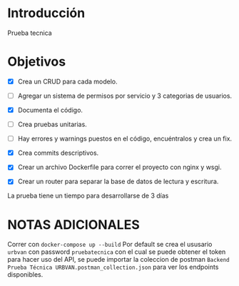 # Introducción
Prueba tecnica

# Objetivos
-[x] Crea un CRUD para cada modelo.
-[ ] Agregar un sistema de permisos por servicio y 3 categorias de usuarios.
-[x] Documenta el código.
-[ ] Crea pruebas unitarias.
-[ ] Hay errores y warnings puestos en el código, encuéntralos y crea un fix.
-[x] Crea commits descriptivos.
-[x] Crear un archivo Dockerfile para correr el proyecto con nginx y wsgi.
-[X] Crear un router para separar la base de datos de lectura y escritura. 


La prueba tiene un tiempo para desarrollarse de 3 días


# NOTAS ADICIONALES
Correr con `docker-compose up --build`
Por default se crea el ususario `urbvan` con password `pruebatecnica` con el cual se puede obtener el token para hacer uso del API, se puede importar la coleccion de postman `Backend Prueba Técnica URBVAN.postman_collection.json` para ver los endpoints disponibles.

